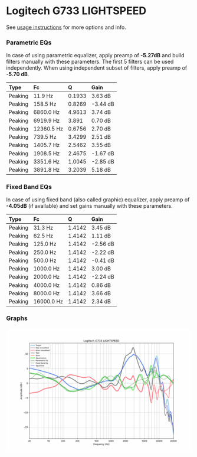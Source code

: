 # Logitech G733 LIGHTSPEED
See [usage instructions](https://github.com/jaakkopasanen/AutoEq#usage) for more options and info.

### Parametric EQs
In case of using parametric equalizer, apply preamp of **-5.27dB** and build filters manually
with these parameters. The first 5 filters can be used independently.
When using independent subset of filters, apply preamp of **-5.70 dB**.

| Type    | Fc         |      Q | Gain     |
|:--------|:-----------|:-------|:---------|
| Peaking | 11.9 Hz    | 0.1933 | 3.63 dB  |
| Peaking | 158.5 Hz   | 0.8269 | -3.44 dB |
| Peaking | 6860.0 Hz  | 4.9613 | 3.74 dB  |
| Peaking | 6919.9 Hz  | 3.891  | 0.70 dB  |
| Peaking | 12360.5 Hz | 0.6756 | 2.70 dB  |
| Peaking | 739.5 Hz   | 3.4299 | 2.51 dB  |
| Peaking | 1405.7 Hz  | 2.5462 | 3.55 dB  |
| Peaking | 1908.5 Hz  | 2.4675 | -1.67 dB |
| Peaking | 3351.6 Hz  | 1.0045 | -2.85 dB |
| Peaking | 3891.8 Hz  | 3.2039 | 5.18 dB  |

### Fixed Band EQs
In case of using fixed band (also called graphic) equalizer, apply preamp of **-4.05dB**
(if available) and set gains manually with these parameters.

| Type    | Fc         |      Q | Gain     |
|:--------|:-----------|:-------|:---------|
| Peaking | 31.3 Hz    | 1.4142 | 3.45 dB  |
| Peaking | 62.5 Hz    | 1.4142 | 1.11 dB  |
| Peaking | 125.0 Hz   | 1.4142 | -2.56 dB |
| Peaking | 250.0 Hz   | 1.4142 | -2.22 dB |
| Peaking | 500.0 Hz   | 1.4142 | -0.41 dB |
| Peaking | 1000.0 Hz  | 1.4142 | 3.00 dB  |
| Peaking | 2000.0 Hz  | 1.4142 | -2.24 dB |
| Peaking | 4000.0 Hz  | 1.4142 | 0.86 dB  |
| Peaking | 8000.0 Hz  | 1.4142 | 3.66 dB  |
| Peaking | 16000.0 Hz | 1.4142 | 2.34 dB  |

### Graphs
![](./Logitech%20G733%20LIGHTSPEED.png)